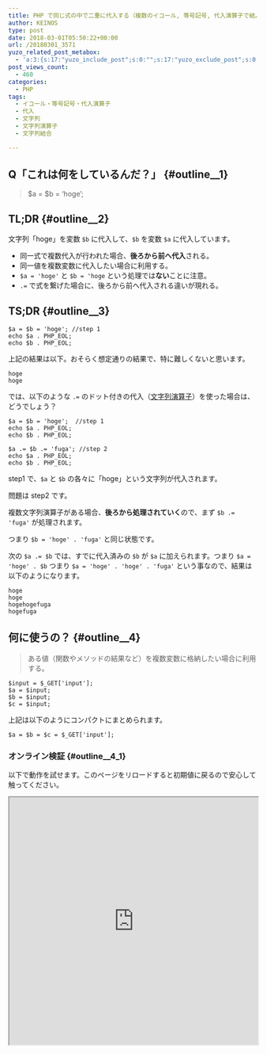 ```yaml
---
title: PHP で同じ式の中で二重に代入する（複数のイコール, 等号記号, 代入演算子で結ぶ）意味
author: KEINOS
type: post
date: 2018-03-01T05:50:22+00:00
url: /20180301_3571
yuzo_related_post_metabox:
  - 'a:3:{s:17:"yuzo_include_post";s:0:"";s:17:"yuzo_exclude_post";s:0:"";s:21:"yuzo_disabled_related";N;}'
post_views_count:
  - 460
categories:
  - PHP
tags:
  - イコール・等号記号・代入演算子
  - 代入
  - 文字列
  - 文字列演算子
  - 文字列結合

---
```

## Q「これは何をしているんだ？」 {#outline__1}

> $a = $b = &#8216;hoge&#8217;; 

## TL;DR {#outline__2}

文字列「hoge」を変数 `$b` に代入して、`$b` を変数 `$a` に代入しています。

  * 同一式で複数代入が行われた場合、**後ろから前へ代入**される。
  * 同一値を複数変数に代入したい場合に利用する。
  * `$a = 'hoge'` と `$b = 'hoge` という処理では**ない**ことに注意。
  * `.=` で式を繋げた場合に、後ろから前へ代入される違いが現れる。

## TS;DR {#outline__3}

    $a = $b = 'hoge'; //step 1
    echo $a . PHP_EOL;
    echo $b . PHP_EOL;
    

上記の結果は以下。おそらく想定通りの結果で、特に難しくないと思います。

    hoge
    hoge
    

では、以下のような `.=` のドット付きの代入（[文字列演算子][1]）を使った場合は、どうでしょう？

    $a = $b = 'hoge';  //step 1
    echo $a . PHP_EOL;
    echo $b . PHP_EOL;
    
    $a .= $b .= 'fuga'; //step 2
    echo $a . PHP_EOL;
    echo $b . PHP_EOL;
    

step1 で、`$a` と `$b` の各々に「hoge」という文字列が代入されます。

問題は step2 です。

複数文字列演算子がある場合、**後ろから処理されていく**ので、まず `$b .= 'fuga'` が処理されます。
  
つまり `$b = 'hoge' . 'fuga'` と同じ状態です。

次の `$a .= $b` では、すでに代入済みの `$b` が `$a` に加えられます。つまり `$a = 'hoge' . $b` つまり `$a = 'hoge' . 'hoge' . 'fuga'` という事なので、結果は以下のようになります。

    hoge
    hoge
    hogehogefuga
    hogefuga
    

## 何に使うの？ {#outline__4}

> ある値（関数やメソッドの結果など）を複数変数に格納したい場合に利用する。 

    $input = $_GET['input'];
    $a = $input;
    $b = $input;
    $c = $input;
    

上記は以下のようにコンパクトにまとめられます。

    $a = $b = $c = $_GET['input'];
    

### オンライン検証 {#outline__4_1}

以下で動作を試せます。このページをリロードすると初期値に戻るので安心して触ってください。

<iframe src="https://paiza.io/projects/e/SDB9zROeS_wZvRMsUNiRPA?theme=chrome" width="100%" height="500" scrolling="no" seamless="seamless"></iframe>

 [1]: http://php.net/manual/ja/language.operators.string.php